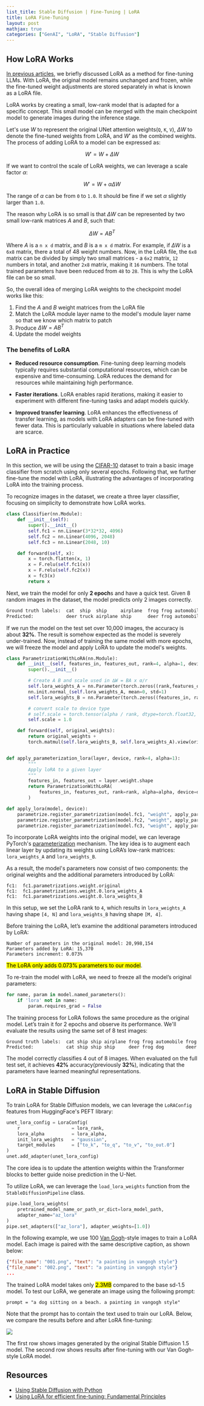 ```yaml
---
list_title: Stable Diffusion | Fine-Tuning | LoRA
title: LoRA Fine-Tuning
layout: post
mathjax: true
categories: ["GenAI", "LoRA", "Stable Diffusion"]
---
```


## How LoRA Works

[In previous articles](https://xta0.me/2024/11/24/GenAI-LLM-2.html), we briefly discussed LoRA as a method for fine-tuning LLMs. With LoRA, the original model remains unchanged and frozen, while the fine-tuned weight adjustments are stored separately in what is known as a LoRA file.

LoRA works by creating a small, low-rank model that is adapted for a specific concept. This small model can be merged with the main checkpoint model to generate images during the inference stage.

Let's use $W$ to represent the original UNet attention weights(`Q`, `K`, `V`), $\Delta W$ to denote the fine-tuned weights from LoRA, and $W'$ as the combined weights. The process of adding LoRA to a model can be expressed as:

$$
W' = W + \Delta W
$$

If we want to control the scale of LoRA weights, we can leverage a scale factor $\alpha$:

$$
W' = W + \alpha\Delta W
$$

The range of $\alpha$ can be from `0` to `1.0`. It should be fine if we set $\alpha$ slightly larger than `1.0`.

The reason why LoRA is so small is that $\Delta W$ can be represented by two small low-rank matrices $A$ and $B$, such that:

$$
\Delta W = AB^T
$$

Where $A$ is a `n x d` matrix, and $B$ is a `m x d` matrix. For example, if $\Delta W$ is a `6x8` matrix, there a total of 48 weight numbers. Now, in the LoRA file, the `6x8` matrix can be divided by simply two small matrices - a `6x2` matrix, `12` numbers in total, and another `2x8` matrix, making it `16` numbers. The total trained parameters have been reduced from `48` to `28`. This is why the LoRA file can be so small.

So, the overall idea of merging LoRA weights to the checkpoint model works like this:

1. Find the $A$ and $B$ weight matrices from the LoRA file
2. Match the LoRA module layer name to the model's module layer name so that we know which matrix to patch
3. Produce $\Delta W = AB^T$
4. Update the model weights

### The benefits of LoRA

- **Reduced resource consumption**. Fine-tuning deep learning models typically requires substantial computational resources, which can be expensive and time-consuming. LoRA reduces the demand for resources while maintaining high performance.

- **Faster iterations**. LoRA enables rapid iterations, making it easier to experiment with different fine-tuning tasks and adapt models quickly.

- **Improved transfer learning**. LoRA enhances the effectiveness of transfer learning, as models with LoRA adapters can be fine-tuned with fewer data. This is particularly valuable in situations where labeled data are scarce.

## LoRA in Practice

In this section, we will be using the [CIFAR-10](https://www.cs.toronto.edu/~kriz/cifar.html) dataset to train a basic image classifier from scratch using only several epochs. Following that, we further fine-tune the model with LoRA, illustrating the advantages of incorporating LoRA into the training process.

To recognize images in the dataset, we create a three layer classifier, focusing on simplicity to demonstrate how LoRA works.

```python
class Classifier(nn.Module):
    def __init__(self):
        super().__init__()
        self.fc1 = nn.Linear(3*32*32, 4096)
        self.fc2 = nn.Linear(4096, 2048)
        self.fc3 = nn.Linear(2048, 10)

    def forward(self, x):
        x = torch.flatten(x, 1)
        x = F.relu(self.fc1(x))
        x = F.relu(self.fc2(x))
        x = fc3(x)
        return x
```
Next, we train the model for only **2  epoch**s and have a quick test. Given 8 random images in the dataset, the model predicts only 2 images correctly.

```python
Ground truth labels:  cat  ship  ship     airplane  frog frog automobile frog
Predicted:            deer truck airplane ship      deer frog automobile bird
```
If we run the model on the test set over 10,000 images, the accuracy is about **32%**. The result is somehow expected as the model is severely under-trained. Now, instead of training the same model with more epochs, we will freeze the model and apply LoRA to update the model's weights.

```python
class ParametrizationWithLoRA(nn.Module):
    def __init__(self, features_in, features_out, rank=4, alpha=1, device='cpu'):
        super().__init__()

        # Create A B and scale used in ∆W = BA x α/r
        self.lora_weights_A = nn.Parameter(torch.zeros((rank,features_out)).to(device))
        nn.init.normal_(self.lora_weights_A, mean=0, std=1)
        self.lora_weights_B = nn.Parameter(torch.zeros((features_in, rank)).to(device))

        # convert scale to device type
        # self.scale = torch.tensor(alpha / rank, dtype=torch.float32, device=device)
        self.scale = 1.0

    def forward(self, original_weights):
        return original_weights + 
        torch.matmul(self.lora_weights_B, self.lora_weights_A).view(original_weights.shape) * self.scale


def apply_parameterization_lora(layer, device, rank=4, alpha=1):
        """
        Apply loRA to a given layer
        """
        features_in, features_out = layer.weight.shape
        return ParametrizationWithLoRA(
            features_in, features_out, rank=rank, alpha=alpha, device=device
        )

def apply_lora(model, device):
    parametrize.register_parametrization(model.fc1, "weight", apply_parameterization_lora(model.fc1, device))
    parametrize.register_parametrization(model.fc2, "weight", apply_parameterization_lora(model.fc2, device))
    parametrize.register_parametrization(model.fc3, "weight", apply_parameterization_lora(model.fc3, device))
```
To incorporate LoRA weights into the original model, we can leverage PyTorch's [parameterization](https://docs.pytorch.org/tutorials/intermediate/parametrizations.html#parametrizations-tutorial) mechanism. The key idea is to augment each linear layer by updating its weights using LoRA’s low-rank matrices: `lora_weights_A` and `lora_weights_B`. 

As a result, the model's parameters now consist of two components: the original weights and the additional parameters introduced by LoRA:

```
fc1:  fc1.parametrizations.weight.original
fc1:  fc1.parametrizations.weight.0.lora_weights_A
fc1:  fc1.parametrizations.weight.0.lora_weights_B
```

In this setup, we set the LoRA rank to `4`, which results in `lora_weights_A` having shape `[4, N]` and `lora_weights_B` having shape `[M, 4]`.

Before training the LoRA, let’s examine the additional parameters introduced by LoRA:

```
Number of parameters in the original model: 20,998,154
Parameters added by LoRA: 15,370
Parameters increment: 0.073%
```
<mark>The LoRA only adds 0.073% parameters to our model</mark>.

To re-train the model with LoRA, we need to freeze all the model’s original parameters:

```python
for name, param in model.named_parameters():
    if 'lora' not in name:
        param.requires_grad = False
```

The training process for LoRA follows the same procedure as the original model. Let’s train it for 2 epochs and observe its performance. We'll evaluate the results using the same set of 8 test images:

```
Ground truth labels:  cat ship ship airplane frog frog automobile frog
Predicted:            cat ship ship ship     deer frog dog        deer
```

The model correctly classifies 4 out of 8 images. When evaluated on the full test set, it achieves **42%** accuracy(previously **32%**), indicating that the parameters have learned meaningful representations.

## LoRA in Stable Diffusion

To train LoRA for Stable Diffusion models, we can leverage the `LoRAConfig` features from HuggingFace's PEFT library:

```python
unet_lora_config = LoraConfig(
    r                   = lora_rank,
    lora_alpha          = lora_alpha,
    init_lora_weights   = "gaussian",
    target_modules      = ["to_k", "to_q", "to_v", "to_out.0"]
)
unet.add_adapter(unet_lora_config)
```
The core idea is to update the attention weights within the Transformer blocks to better guide noise prediction in the U-Net.

To utilize LoRA, we can leverage the `load_lora_weights` function from the `StableDiffusionPipeline` class.

```python
pipe.load_lora_weights(
    pretrained_model_name_or_path_or_dict=lora_model_path,
    adapter_name="az_lora"
)
pipe.set_adapters(["az_lora"], adapter_weights=[1.0])
```
In the following example, we use 100 [Van Gogh](https://www.vangoghmuseum.nl/nl)-style images to train a LoRA model. Each image is paired with the same descriptive caption, as shown below:

```json
{"file_name": "001.png", "text": "a painting in vangogh style"}
{"file_name": "002.png", "text": "a painting in vangogh style"}
...
```
The trained LoRA model takes only <mark>2.3MB</mark> compared to the base sd-1.5 model. To test our LoRA, we generate an image using the following prompt:

```
prompt = "a dog sitting on a beach. a painting in vangogh style"
```

Note that the prompt has to contain the text used to train our LoRA. Below, we compare the results before and after LoRA fine-tuning:

<img class="md-img-center" src="{{site.baseurl}}/assets/images/2025/01/sd-lora-van_gogh.png">

The first row shows images generated by the original Stable Diffusion 1.5 model. The second row shows results after fine-tuning with our Van Gogh-style LoRA model.


## Resources

- [Using Stable Diffusion with Python](https://www.amazon.com/Using-Stable-Diffusion-Python-Generation/dp/1835086373/)
- [Using LoRA for efficient fine-tuning: Fundamental Principles](https://rocm.blogs.amd.com/artificial-intelligence/lora-fundamentals/README.html)